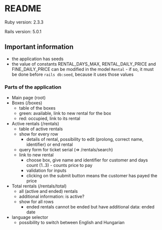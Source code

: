 # README

Ruby version: 2.3.3

Rails version: 5.0.1

## Important information
  * the application has seeds
  * the value of constants RENTAL_DAYS_MAX, RENTAL_DAILY_PRICE and FINE_DAILY_PRICE can be modified
    in the model `Rental` - if so, it must be done before `rails db:seed`, because it uses those values

### Parts of the application
  * Main page (root)
  * Boxes (/boxes)
    * table of the boxes
    * green: available, link to new rental for the box
    * red: occupied, link to its rental
  * Active rentals (/rentals)
    * table of active rentals
    * show for every row
      * details of rental, possibility to edit (prolong, correct name, identifier) or end rental
    * query form for ticket serial (=> /rentals/search)
    * link to new rental
      * choose box, give name and identifier for customer and days count (1..3) - counts price to pay
      * validation for inputs
      * clicking on the submit button means the customer has payed the price
  * Total rentals (/rentals/total)
    * all (active and ended) rentals
    * additional information: is active?
    * show for all rows
      * ended rentals cannot be ended but have additional data: ended date
  * language selector
    * possibility to switch between English and Hungarian
